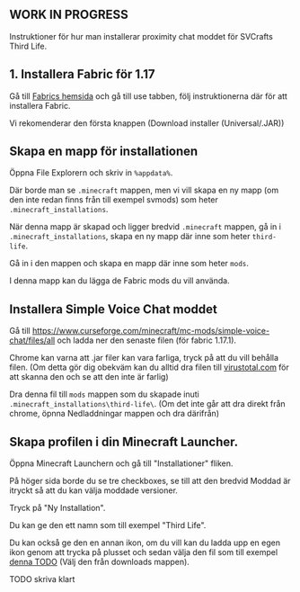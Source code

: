 ## WORK IN PROGRESS

Instruktioner för hur man installerar proximity chat moddet för SVCrafts Third Life.

## 1. Installera Fabric för 1.17
Gå till [Fabrics hemsida](https://fabricmc.net/use/) och gå till use tabben, följ instruktionerna där för att installera Fabric.

Vi rekomenderar den första knappen (Download installer (Universal/.JAR))

## Skapa en mapp för installationen
Öppna File Explorern och skriv in `%appdata%`.

Där borde man se `.minecraft` mappen, men vi vill skapa en ny mapp (om den inte redan finns från till exempel svmods) som heter `.minecraft_installations`.

När denna mapp är skapad och ligger bredvid `.minecraft` mappen, gå in i `.minecraft_installations`, skapa en ny mapp där inne som heter `third-life`.

Gå in i den mappen och skapa en mapp där inne som heter `mods`.

I denna mapp kan du lägga de Fabric mods du vill använda.

## Installera Simple Voice Chat moddet

Gå till https://www.curseforge.com/minecraft/mc-mods/simple-voice-chat/files/all och ladda ner den senaste filen (för fabric 1.17.1).

Chrome kan varna att .jar filer kan vara farliga, tryck på att du vill behålla filen. (Om detta gör dig obekväm kan du alltid dra filen till [virustotal.com](https://www.virustotal.com/) för att skanna den och se att den inte är farlig)

Dra denna fil till `mods` mappen som du skapade inuti `.minecraft_installations\third-life\`. (Om det inte går att dra direkt från chrome, öpnna Nedladdningar mappen och dra därifrån)

## Skapa profilen i din Minecraft Launcher.

Öppna Minecraft Launchern och gå till "Installationer" fliken.

På höger sida borde du se tre checkboxes, se till att den bredvid Moddad är itryckt så att du kan välja moddade versioner.

Tryck på "Ny Installation".

Du kan ge den ett namn som till exempel "Third Life".

Du kan också ge den en annan ikon, om du vill kan du ladda upp en egen ikon genom att trycka på plusset och sedan välja den fil som till exempel [denna TODO](https://example.com) (Välj den från downloads mappen).

TODO skriva klart
